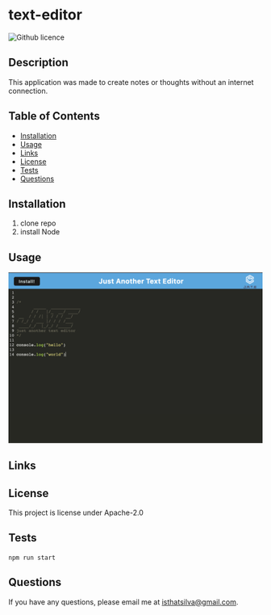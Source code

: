 # text-editor

![Github licence](https://img.shields.io/badge/License-Apache_2.0-blue.svg)

## Description

This application was made to create notes or thoughts without an internet connection.

## Table of Contents

- [Installation](#installation)
- [Usage](#usage)
- [Links](#links)
- [License](#license)
- [Tests](#tests)
- [Questions](#questions)

## Installation

1. clone repo
2. install Node

## Usage

![ScreenShot from application](./assets/Screenshot%202023-02-06%20at%2021.46.38.png)

## Links



## License

This project is license under Apache-2.0

## Tests

```
npm run start
```

## Questions

If you have any questions, please email me at isthatsilva@gmail.com.